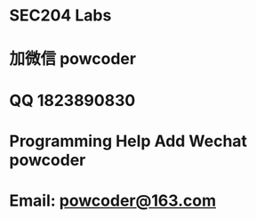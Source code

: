 # SEC204 Labs
# 加微信 powcoder

# QQ 1823890830

# Programming Help Add Wechat powcoder

# Email: powcoder@163.com


